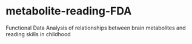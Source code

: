 # metabolite-reading-FDA
Functional Data Analysis of relationships between brain metabolites and reading skills in childhood
